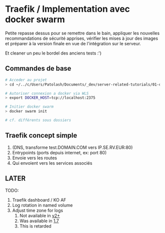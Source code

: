 # Traefik / Implementation avec docker swarm

Petite repasse dessus pour se remettre dans le bain, appliquer les nouvelles recommandations de sécurité apprises, vérifier les mises à jour des images et préparer à la version finale en vue de l'intégration sur le serveur.

Et cleaner un peu le bordel des anciens tests :')

## Commandes de base

```bash
# Acceder au projet
> cd ~/../c/Users/Patolash/Documents/_dev/server-related-tutorials/01-docker/04-my-tests/09-traefik-curated

# Autoriser connexion a docker via WLS
> export DOCKER_HOST=tcp://localhost:2375

# Initier docker swarm
> docker swarm init

# cf. différents sous dossiers
```

## Traefik concept simple

1. (DNS, transforme test.DOMAIN.COM vers IP.SE.RV.EUR:80)
2. Entrypoints (ports depuis internet, ex: port 80)
3. Envoie vers les routes
4. Qui envoient vers les services associés

## LATER

TODO:

1. Traefik dashboard / KO AF
2. Log rotation in named volume
3. Adjust time zone for logs
   1. Not available in [v2+](https://docs.traefik.io/observability/logs/)
   2. Was available in [1.7](https://docs.traefik.io/v1.7/configuration/logs/#time-zones)
   3. This is retarded
